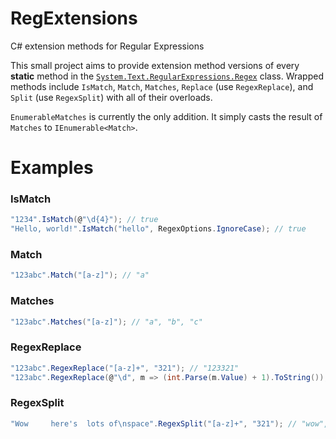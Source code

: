 # RegExtensions
C# extension methods for Regular Expressions

This small project aims to provide extension method versions of every **static** method in the [`System.Text.RegularExpressions.Regex`](https://docs.microsoft.com/en-us/dotnet/api/system.text.regularexpressions.regex?view=netframework-4.7.1) class. Wrapped methods include `IsMatch`, `Match`, `Matches`, `Replace` (use `RegexReplace`), and `Split` (use `RegexSplit`) with all of their overloads.

`EnumerableMatches` is currently the only addition. It simply casts the result of `Matches` to `IEnumerable<Match>`.

# Examples

### IsMatch
```csharp
"1234".IsMatch(@"\d{4}"); // true
"Hello, world!".IsMatch("hello", RegexOptions.IgnoreCase); // true
```

### Match
```csharp
"123abc".Match("[a-z]"); // "a"
```

### Matches
```csharp
"123abc".Matches("[a-z]"); // "a", "b", "c"
```

### RegexReplace
```csharp
"123abc".RegexReplace("[a-z]+", "321"); // "123321"
"123abc".RegexReplace(@"\d", m => (int.Parse(m.Value) + 1).ToString()); // "234abc"
```

### RegexSplit
```csharp
"Wow     here's  lots of\nspace".RegexSplit("[a-z]+", "321"); // "wow", "here's", "lots", "of", "space"
```
